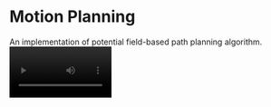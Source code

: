 # Motion Planning
An implementation of potential field-based path planning algorithm.
<video src='result.mov' width=180/>
![](results/pf.png)